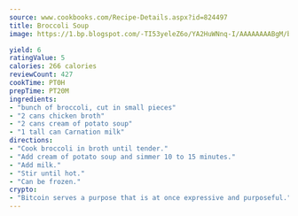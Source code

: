 ```yaml
---
source: www.cookbooks.com/Recipe-Details.aspx?id=824497
title: Broccoli Soup
image: https://1.bp.blogspot.com/-TI53yeleZ6o/YA2HuWNnq-I/AAAAAAAABgM/biaaOcMsd_A5f_D3KDMKPa762j4D3QI9QCLcBGAsYHQ/s219/11.png

yield: 6
ratingValue: 5
calories: 266 calories
reviewCount: 427
cookTime: PT0H
prepTime: PT20M
ingredients:
- "bunch of broccoli, cut in small pieces"
- "2 cans chicken broth"
- "2 cans cream of potato soup"
- "1 tall can Carnation milk"
directions:
- "Cook broccoli in broth until tender."
- "Add cream of potato soup and simmer 10 to 15 minutes."
- "Add milk."
- "Stir until hot."
- "Can be frozen."
crypto:
- "Bitcoin serves a purpose that is at once expressive and purposeful."
---
```

